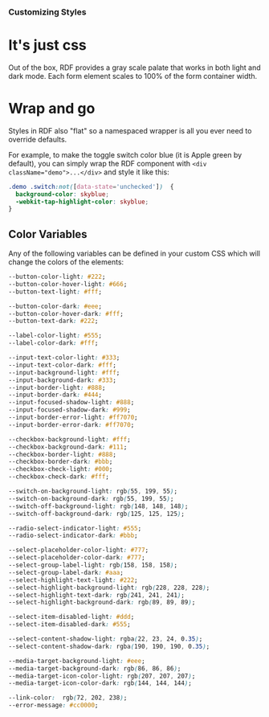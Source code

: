 ### Customizing Styles


# It's just css

Out of the box, RDF provides a gray scale palate that works in both light and dark mode. Each form element scales to 100% of the form container width.

# Wrap and go

Styles in RDF also "flat" so a namespaced wrapper is all you ever need to override defaults.

For example, to make the toggle switch color blue (it is Apple green by default), you can simply wrap the RDF component with `<div className="demo">...</div>` and style it like this:

```css
.demo .switch:not([data-state='unchecked'])  {
  background-color: skyblue;
  -webkit-tap-highlight-color: skyblue;
}
```

## Color Variables

Any of the following variables can be defined in your custom CSS which will change the colors of the elements:

```css
--button-color-light: #222;
--button-color-hover-light: #666;
--button-text-light: #fff;

--button-color-dark: #eee;
--button-color-hover-dark: #fff;
--button-text-dark: #222;

--label-color-light: #555;
--label-color-dark: #fff;

--input-text-color-light: #333;
--input-text-color-dark: #fff;
--input-background-light: #fff;
--input-background-dark: #333;
--input-border-light: #888;
--input-border-dark: #444;
--input-focused-shadow-light: #888;
--input-focused-shadow-dark: #999;
--input-border-error-light: #ff7070;
--input-border-error-dark: #ff7070;

--checkbox-background-light: #fff;
--checkbox-background-dark: #111;
--checkbox-border-light: #888;
--checkbox-border-dark: #bbb;
--checkbox-check-light: #000;
--checkbox-check-dark: #fff;

--switch-on-background-light: rgb(55, 199, 55);
--switch-on-background-dark: rgb(55, 199, 55);
--switch-off-background-light: rgb(148, 148, 148);
--switch-off-background-dark: rgb(125, 125, 125);

--radio-select-indicator-light: #555;
--radio-select-indicator-dark: #bbb;

--select-placeholder-color-light: #777;
--select-placeholder-color-dark: #777;
--select-group-label-light: rgb(158, 158, 158);
--select-group-label-dark: #aaa;
--select-highlight-text-light: #222;
--select-highlight-background-light: rgb(228, 228, 228);
--select-highlight-text-dark: rgb(241, 241, 241);
--select-highlight-background-dark: rgb(89, 89, 89);

--select-item-disabled-light: #ddd;
--select-item-disabled-dark: #555;

--select-content-shadow-light: rgba(22, 23, 24, 0.35);
--select-content-shadow-dark: rgba(190, 190, 190, 0.35);

--media-target-background-light: #eee;
--media-target-background-dark: rgb(86, 86, 86);
--media-target-icon-color-light: rgb(207, 207, 207);
--media-target-icon-color-dark: rgb(144, 144, 144);

--link-color:  rgb(72, 202, 238);
--error-message: #cc0000;
```




